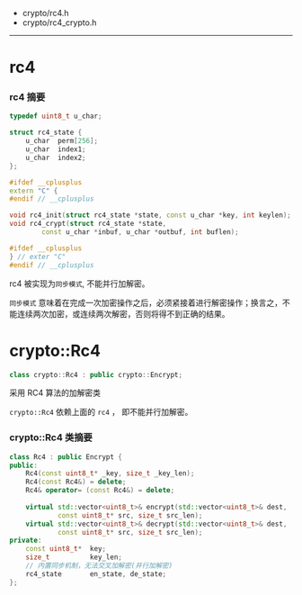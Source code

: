* crypto/rc4.h
* crypto/rc4_crypto.h

------------------------------

# rc4

### rc4 摘要

```cpp
typedef uint8_t u_char;

struct rc4_state {
	u_char	perm[256];
	u_char	index1;
	u_char	index2;
};

#ifdef __cplusplus
extern "C" {
#endif // __cplusplus

void rc4_init(struct rc4_state *state, const u_char *key, int keylen);
void rc4_crypt(struct rc4_state *state,
		const u_char *inbuf, u_char *outbuf, int buflen);

#ifdef __cplusplus
} // exter "C"
#endif // __cplusplus
```
rc4 被实现为`同步模式`, 不能并行加解密。

`同步模式` 意味着在完成一次加密操作之后，必须紧接着进行解密操作；换言之，不能连续两次加密，或连续两次解密，否则将得不到正确的结果。

# crypto::Rc4

```cpp
class crypto::Rc4 : public crypto::Encrypt;
```
采用 RC4 算法的加解密类

`crypto::Rc4` 依赖上面的 `rc4` ， 即不能并行加解密。

### crypto::Rc4 类摘要

```cpp
class Rc4 : public Encrypt {
public:
    Rc4(const uint8_t* _key, size_t _key_len);
    Rc4(const Rc4&) = delete;
    Rc4& operator= (const Rc4&) = delete;
    
    virtual std::vector<uint8_t>& encrypt(std::vector<uint8_t>& dest, 
            const uint8_t* src, size_t src_len);
    virtual std::vector<uint8_t>& decrypt(std::vector<uint8_t>& dest, 
            const uint8_t* src, size_t src_len);
private:
    const uint8_t*  key;
    size_t          key_len;
    // 内置同步机制，无法交叉加解密(并行加解密)
    rc4_state       en_state, de_state;
};
```
